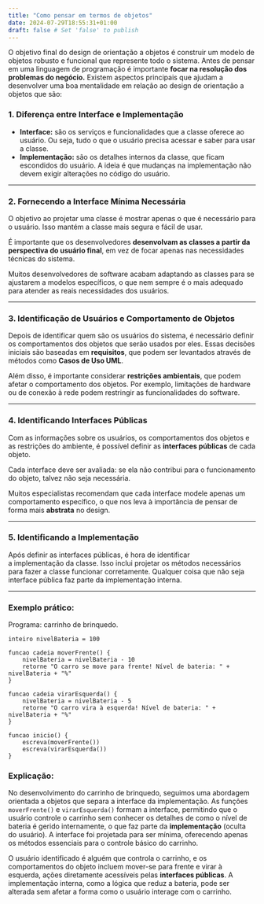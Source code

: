 ```yaml
---
title: "Como pensar em termos de objetos"
date: 2024-07-29T18:55:31+01:00
draft: false # Set 'false' to publish
---
```


O objetivo final do design de orientação a objetos é construir um modelo de objetos robusto e funcional que represente todo o sistema. 
Antes de pensar em uma linguagem de programação é importante **focar na resolução dos problemas do negócio.**
Existem aspectos principais que ajudam a desenvolver uma boa mentalidade em relação ao design de orientação a objetos que são:


### 1. Diferença entre Interface e Implementação

- **Interface:** são os serviços e funcionalidades que a classe oferece ao usuário. Ou seja, tudo o que o usuário precisa acessar e saber para usar a classe.
- **Implementação:** são os detalhes internos da classe, que ficam escondidos do usuário. A ideia é que mudanças na implementação não devem exigir alterações no código do usuário.

---

### 2. Fornecendo a Interface Mínima Necessária

O objetivo ao projetar uma classe é mostrar apenas o que é necessário para o usuário. Isso mantém a classe mais segura e fácil de usar.

É importante que os desenvolvedores **desenvolvam as classes a partir da perspectiva do usuário final**, em vez de focar apenas nas necessidades técnicas do sistema. 

Muitos desenvolvedores de software acabam adaptando as classes para se ajustarem a modelos específicos, o que nem sempre é o mais adequado para atender as reais necessidades dos usuários.

-----

### 3. Identificação de Usuários e Comportamento de Objetos

Depois de identificar quem são os usuários do sistema, é necessário definir os comportamentos dos objetos que serão usados por eles. Essas decisões iniciais são baseadas em **requisitos**, que podem ser levantados através de métodos como **Casos de Uso UML**.

Além disso, é importante considerar **restrições ambientais**, que podem afetar o comportamento dos objetos. Por exemplo, limitações de hardware ou de conexão à rede podem restringir as funcionalidades do software.

------

### 4. Identificando Interfaces Públicas

Com as informações sobre os usuários, os comportamentos dos objetos e as restrições do ambiente, é possível definir as **interfaces públicas** de cada objeto. 

Cada interface deve ser avaliada: se ela não contribui para o funcionamento do objeto, talvez não seja necessária. 

Muitos especialistas recomendam que cada interface modele apenas um comportamento específico, o que nos leva à importância de pensar de forma mais **abstrata** no design.

------

### 5. Identificando a Implementação

Após definir as interfaces públicas, é hora de identificar a implementação da classe. Isso inclui projetar os métodos necessários para fazer a classe funcionar corretamente. Qualquer coisa que não seja interface pública faz parte da implementação interna.

---

### Exemplo prático:

Programa: carrinho de brinquedo.

    inteiro nivelBateria = 100
    
    funcao cadeia moverFrente() {
        nivelBateria = nivelBateria - 10  
        retorne "O carro se move para frente! Nível de bateria: " + nivelBateria + "%"
    }

    funcao cadeia virarEsquerda() {
        nivelBateria = nivelBateria - 5 
        retorne "O carro vira à esquerda! Nível de bateria: " + nivelBateria + "%"
    }
    
    funcao inicio() {
        escreva(moverFrente())   
        escreva(virarEsquerda()) 
    }

### Explicação: 

No desenvolvimento do carrinho de brinquedo, seguimos uma abordagem orientada a objetos que separa a interface da implementação. As funções `moverFrente()` e `virarEsquerda()` formam a interface, permitindo que o usuário controle o carrinho sem conhecer os detalhes de como o nível de bateria é gerido internamente, o que faz parte da **implementação** (oculta do usuário). A interface foi projetada para ser mínima, oferecendo apenas os métodos essenciais para o controle básico do carrinho.

O usuário identificado é alguém que controla o carrinho, e os comportamentos do objeto incluem mover-se para frente e virar à esquerda, ações diretamente acessíveis pelas **interfaces públicas**. A implementação interna, como a lógica que reduz a bateria, pode ser alterada sem afetar a forma como o usuário interage com o carrinho.
